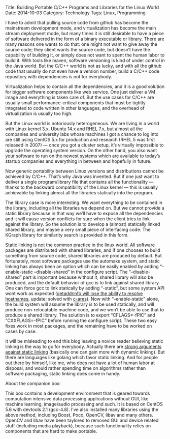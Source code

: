 Title: Buliding Portable C/C++ Programs and Libraries for the Linux World
Date: 2014-10-03
Category: Technology
Tags: Linux, Programming

I have to admit that pulling source code from github has become the mainstream development mode, and virtualization has become the main stream deployment mode, but many times it is still desirable to have a piece of software delivered in the form of a binary executable or library. There are many reasons one wants to do that: one might not want to give away the source code; they client wants the source code, but doesn’t have the capability of building it, or simply does not want to spent the human labor to build it.  With tools like maven, software versioning is kind of under control in the Java world.  But the C/C++ world is not as lucky, and with all the github code that usually do not even have a version number, build a C/C++ code repository with dependencies is not for everybody.

Virtualization helps to contain all the dependencies, and it is a good solution for bigger software components like web service.  One just deliver a VM image and everything is taken care of.  But the use cases for C/C++ are usually small performance-critical components that must be tightly integrated to code written in other languages, and the overhead of virtualization is usually too high.

But the Linux world is notoriously heterogeneous.  We are living in a world with Linux kernel 3.x, Ubuntu 14.x and RHEL 7.x, but almost all the companies  and university labs whose machines I got a chance to log into are still using CentOS 5.x for production and research (RHEL 5 was first released in 2007) — once you got a cluster setup, it’s virtually impossible to upgrade the operating system version.  On the other hand, you also want your software to run on the newest systems which are available to today’s startup companies and everything in between and hopefully in future.

Now generic portability between Linux versions and distributions cannot be achieved by C/C++.  That’s why Java was invented.  But if one just want to deliver a single program/library file that contains all the functionality — thanks to the backward compatibility of the Linux kernel — this is usually achievable by linking almost all the libraries statically into the program.

The library case is more interesting.  We want everything to be contained in the library, including all the libraries we depend on.  But we cannot provide a static library because in that way we’ll have to expose all the dependencies and it will cause version conflicts for sure when the client tries to link against the library.  So the solution is to develop a (almost) statically linked shared library, and maybe a very small piece of interfacing code.  The KGraph library for similarity search is provided in this form.

Static linking is not the common practice in the linux world. All software packages are distributed with shared libraries, and if one chooses to build something from source code, shared libraries are produced by default. But fortunately, most software packages use the automake system, and static linking has always been an option which can be easily enabled by adding “–enable-static –disable-shared” in the configure script. The “–disable-shared” part is important because without it, shared library will also be produced, and the default behavior of gcc is to link against shared library. One can force gcc to link statically by adding “-static”, but some system API wont work as expected ([getaddrinfo will lose the ability to resolve hostnames](http://stackoverflow.com/questions/2725255/create-statically-linked-binary-that-uses-getaddrinfo), update: solved with [c-ares](https://c-ares.haxx.se/)). Now with “–enable-static” alone, the build system will assume the library is to be used statically, and will produce non-relocatable machine code, and we won’t be able to use that to produce a shared library. The solution is to export “CFLAGS=-fPIC” and “CXXFLAGS=-fPIC” before running the configure script. These two easy fixes work in most packages, and the remaining have to be worked on cases by case.

It will be misleading to end this blog leaving a novice reader believing static linking is the way to go for everybody. Actually there are [strong arguments against static linking](http://www.akkadia.org/drepper/no_static_linking.html) (basically one can gain more with dynamic linking). But there are languages like golang which favor static linking. And for people out there by himself, like me, who does not have a lot of human labor at disposal, and would rather spending time on algorithms rather than software packaging, static linking does come in handy.

About the companion box:

This box contains a development environment that is geared towards computation intensive data processing applications without GUI, like machine learning, image/audio processing and such. It is based on CentOS 5.6 with devtools 2.1 (gcc-4.8). I’ve also installed many libraries using the above method, including Boost, Poco, OpenCV, libav and many others. OpenCV and libav have been taylored to removed GUI and device related stuff (including media playback), because such functionality relies on components that are hard to make portable.
